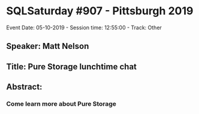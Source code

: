 # SQLSaturday #907 - Pittsburgh 2019
Event Date: 05-10-2019 - Session time: 12:55:00 - Track: Other
## Speaker: Matt Nelson
## Title: Pure Storage lunchtime chat
## Abstract:
### Come learn more about Pure Storage
